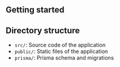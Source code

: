 ## Getting started


## Directory structure
- `src/`: Source code of the application
- `public/`: Static files of the application
- `prisma/`: Prisma schema and migrations	